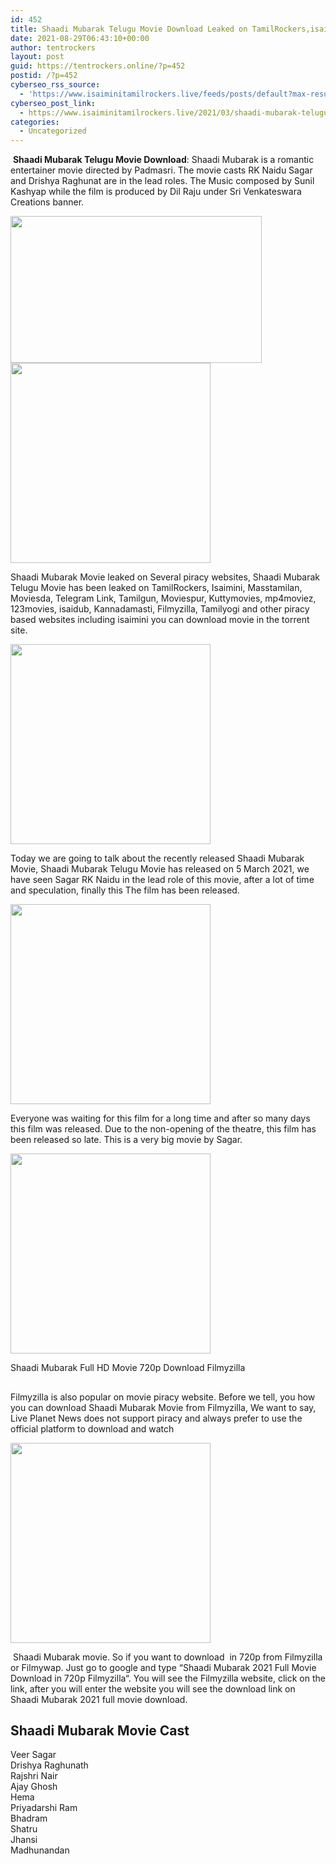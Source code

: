 ```yaml
---
id: 452
title: Shaadi Mubarak Telugu Movie Download Leaked on TamilRockers,isaimini, Movierulz 2021
date: 2021-08-29T06:43:10+00:00
author: tentrockers
layout: post
guid: https://tentrockers.online/?p=452
postid: /?p=452
cyberseo_rss_source:
  - 'https://www.isaiminitamilrockers.live/feeds/posts/default?max-results=150&start-index=151'
cyberseo_post_link:
  - https://www.isaiminitamilrockers.live/2021/03/shaadi-mubarak-telugu-movie-download.html
categories:
  - Uncategorized
---
```

<meta content="&nbsp; Shaadi Mubarak Telugu Movie Download : Shaadi Mubarak is a romantic entertainer movie directed by Padmasri. The movie casts RK Naidu Sagar..." name="twitter:description" />

  


<center>
</center>

&nbsp;**Shaadi Mubarak Telugu Movie Download**<span>: Shaadi Mubarak is a romantic entertainer movie directed by Padmasri. The movie casts RK Naidu Sagar and Drishya Raghunat are in the lead roles. The Music composed by Sunil Kashyap while the film is produced by Dil Raju under Sri Venkateswara Creations banner.</span><ins data-width="0" data-height="0" class="d69e7acac5e" data-domain="//aaaaaco.com" data-affquery="/81dee8bcaf/69e7acac5e/?placementName=default"></ins>

<div class="separator">
  <a href="https://1.bp.blogspot.com/-ZGqIQIWpe0c/YEMNbZAiPlI/AAAAAAAAAcE/wpLeL_4xAyoo-fXYrlRc7Xw4aDrlUyeWACLcBGAsYHQ/s1200/shaadi-mubarak-1200by667-1.jpg" imageanchor="1"><img loading="lazy" border="0" data-original-height="667" data-original-width="1200" height="235" src="https://1.bp.blogspot.com/-ZGqIQIWpe0c/YEMNbZAiPlI/AAAAAAAAAcE/wpLeL_4xAyoo-fXYrlRc7Xw4aDrlUyeWACLcBGAsYHQ/w402-h235/shaadi-mubarak-1200by667-1.jpg" width="402" /></a>
</div>



<div class="separator">
  <a href="https://aaaaaco.com/d4c26a5800/dd2cf777fe/?placementName=default" imageanchor="1" target="_blank" rel="noopener"><img border="0" data-original-height="166" data-original-width="800" src="https://1.bp.blogspot.com/-s5OaeDnV7yg/YEMNoQSmpmI/AAAAAAAAAcI/TZ7qCkYtINwZqjjknkHsNG__HU_DjDI1ACLcBGAsYHQ/s320/unnamed.gif" width="320" /></a>
</div>

<span>Shaadi Mubarak Movie leaked on Several piracy websites, Shaadi Mubarak Telugu Movie has been leaked on TamilRockers, Isaimini, Masstamilan, Moviesda, Telegram Link, Tamilgun, Moviespur, Kuttymovies, mp4moviez, 123movies, isaidub, Kannadamasti, Filmyzilla, Tamilyogi and other piracy based websites including isaimini</span><span>&nbsp;you can download movie in the torrent site.</span><ins data-width="0" data-height="0" class="d69e7acac5e" data-domain="//aaaaaco.com" data-affquery="/81dee8bcaf/69e7acac5e/?placementName=default"></ins>

<div class="separator">
  <a href="https://aaaaaco.com/d4c26a5800/dd2cf777fe/?placementName=default" imageanchor="1" target="_blank" rel="noopener"><img border="0" data-original-height="166" data-original-width="800" src="https://1.bp.blogspot.com/-t2qPzjlwOAM/YEMNtKzeOQI/AAAAAAAAAcQ/_HwbvhNUYb421UL3ngecyNV3cnxq7Tb6gCLcBGAsYHQ/s320/unnamed.gif" width="320" /></a>
</div>



<div>
  <ins data-width="0" data-height="0" class="d69e7acac5e" data-domain="//aaaaaco.com" data-affquery="/81dee8bcaf/69e7acac5e/?placementName=default"></ins></p> 
  
  <p>
    Today we are going to talk about the recently released Shaadi Mubarak Movie, Shaadi Mubarak Telugu Movie has released on 5 March 2021, we have seen Sagar RK Naidu in the lead role of this movie, after a lot of time and speculation, finally this The film has been released.
  </p>
  
  <div class="separator">
    <a href="https://aaaaaco.com/d4c26a5800/dd2cf777fe/?placementName=default" imageanchor="1" target="_blank" rel="noopener"><img border="0" data-original-height="166" data-original-width="800" src="https://1.bp.blogspot.com/-ARr0ub282zA/YEMNzUZxM4I/AAAAAAAAAcU/isSw4G_nmboFrDyHG8vBPlxsd0JPgITQwCLcBGAsYHQ/s320/unnamed.gif" width="320" /></a>
  </div>
  
  <p>
    <ins data-width="0" data-height="0" class="d69e7acac5e" data-domain="//aaaaaco.com" data-affquery="/81dee8bcaf/69e7acac5e/?placementName=default"></ins>
  </p>
  
  <p>
    Everyone was waiting for this film for a long time and after so many days this film was released. Due to the non-opening of the theatre, this film has been released so late. This is a very big movie by Sagar.<ins data-width="0" data-height="0" class="d69e7acac5e" data-domain="//aaaaaco.com" data-affquery="/81dee8bcaf/69e7acac5e/?placementName=default"></ins>
  </p>
  
  <div class="separator">
    <a href="https://aaaaaco.com/d4c26a5800/dd2cf777fe/?placementName=default" imageanchor="1" target="_blank" rel="noopener"><img border="0" data-original-height="166" data-original-width="800" src="https://1.bp.blogspot.com/-6HuuNhwdccU/YEMN3kHVKvI/AAAAAAAAAcY/47AATBU5GngO1wqLplra7vvecLDE6RyvwCLcBGAsYHQ/s320/unnamed.gif" width="320" /></a>
  </div>
  
  <p>
    <ins data-width="0" data-height="0" class="d69e7acac5e" data-domain="//aaaaaco.com" data-affquery="/81dee8bcaf/69e7acac5e/?placementName=default"></ins>
  </p>
  
  <p>
    <span class="ez-toc-section" id="Shaadi_Mubarak_Full_HD_Movie_720p_Download_Filmyzilla">Shaadi Mubarak&nbsp;</span><span>Full HD Movie 720p Download Filmyzilla</span><ins data-width="0" data-height="0" class="d69e7acac5e" data-domain="//aaaaaco.com" data-affquery="/81dee8bcaf/69e7acac5e/?placementName=default"></ins>
  </p>
</div>

<div>
  <h2>
    <span class="ez-toc-section-end"></span>
  </h2>
  
  <p>
    Filmyzilla is also popular on movie piracy website. Before we tell, you how you can download Shaadi Mubarak Movie from Filmyzilla, We want to say, Live Planet News does not support piracy and always prefer to use the official platform to download and watch<ins data-width="0" data-height="0" class="d69e7acac5e" data-domain="//aaaaaco.com" data-affquery="/81dee8bcaf/69e7acac5e/?placementName=default"></ins>
  </p>
  
  <div class="separator">
    <a href="https://aaaaaco.com/d4c26a5800/dd2cf777fe/?placementName=default" imageanchor="1" target="_blank" rel="noopener"><img border="0" data-original-height="166" data-original-width="800" src="https://1.bp.blogspot.com/-FvtarbQ15Tk/YEMN9oZYDzI/AAAAAAAAAcc/kh030E4R0I4l-wUQ707nj9i8M47BupsiQCLcBGAsYHQ/s320/unnamed.gif" width="320" /></a>
  </div>
  
  <p>
    <ins data-width="0" data-height="0" class="d69e7acac5e" data-domain="//aaaaaco.com" data-affquery="/81dee8bcaf/69e7acac5e/?placementName=default"></ins>
  </p>
  
  <p>
    &nbsp;Shaadi Mubarak movie. So if you want to download&nbsp;<span>&nbsp;</span>in 720p from Filmyzilla or Filmywap. Just go to google and type “Shaadi Mubarak 2021 Full Movie Download in 720p Filmyzilla“. You will see the Filmyzilla website, click on the link, after you will enter the website you will see the download link on Shaadi Mubarak 2021 full movie download.
  </p>
  
  <h2>
    <span class="ez-toc-section" id="Shaadi_Mubarak_Movie_Cast">Shaadi Mubarak Movie Cast</span><span class="ez-toc-section-end"></span>
  </h2>
  
  <p>
    <ins data-width="0" data-height="0" class="d69e7acac5e" data-domain="//aaaaaco.com" data-affquery="/81dee8bcaf/69e7acac5e/?placementName=default"></ins>
  </p>
  
  <p>
    Veer Sagar<br />Drishya Raghunath<br />Rajshri Nair<br />Ajay Ghosh<br />Hema<br />Priyadarshi Ram<br />Bhadram<br />Shatru<br />Jhansi<br />Madhunandan
  </p>
</div>

<center>
</center>